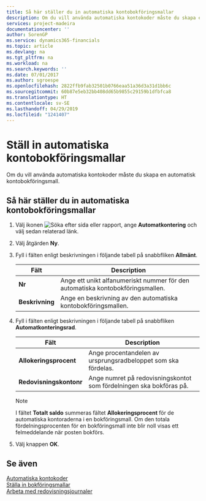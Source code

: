 ```yaml
---
title: Så här ställer du in automatiska kontobokföringsmallar
description: Om du vill använda automatiska kontokoder måste du skapa en automatisk kontobokföringsmall.
services: project-madeira
documentationcenter: ''
author: SorenGP
ms.service: dynamics365-financials
ms.topic: article
ms.devlang: na
ms.tgt_pltfrm: na
ms.workload: na
ms.search.keywords: ''
ms.date: 07/01/2017
ms.author: sgroespe
ms.openlocfilehash: 2822ffb9fab32501b0766eaa51a36d3a31d1bb6c
ms.sourcegitcommit: 60b87e5eb32bb408dd65b9855c29159b1dfbfca8
ms.translationtype: HT
ms.contentlocale: sv-SE
ms.lasthandoff: 04/29/2019
ms.locfileid: "1241407"
---
```

# <a name="set-up-automatic-account-posting-groups"></a>Ställ in automatiska kontobokföringsmallar
Om du vill använda automatiska kontokoder måste du skapa en automatisk kontobokföringsmall.  

## <a name="to-set-up-automatic-account-posting-groups"></a>Så här ställer du in automatiska kontobokföringsmallar  
1.  Välj ikonen ![Söka efter sida eller rapport](../../media/ui-search/search_small.png "Ikonen Söka efter sida eller rapport"), ange **Automatkontering** och välj sedan relaterad länk.  
2.  Välj åtgärden **Ny**.  
3.  Fyll i fälten enligt beskrivningen i följande tabell på snabbfliken **Allmänt**.  

    |Fält|Description|  
    |-----------|-----------------|  
    |**Nr**|Ange ett unikt alfanumeriskt nummer för den automatiska kontobokföringsmallen.|  
    |**Beskrivning**|Ange en beskrivning av den automatiska kontobokföringsmallen.|  

4.  Fyll i fälten enligt beskrivningen i följande tabell på snabbfliken **Automatkonteringsrad**.  

    |Fält|Description|  
    |-----------|-----------------|  
    |**Allokeringsprocent**|Ange procentandelen av ursprungsradbeloppet som ska fördelas.|  
    |**Redovisningskontonr**|Ange numret på redovisningskontot som fördelningen ska bokföras på.|  

    > [!NOTE]  
    >  I fältet **Totalt saldo** summeras fältet **Allokeringsprocent** för de automatiska kontoraderna i en bokföringsmall. Om den totala fördelningsprocenten för en bokföringsmall inte blir noll visas ett felmeddelande när posten bokförs.  

5.  Välj knappen **OK**.  

## <a name="see-also"></a>Se även  
 [Automatiska kontokoder](automatic-account-codes.md)   
 [Ställa in bokföringsmallar](../../finance-posting-groups.md)  
 [Arbeta med redovisningsjournaler](../../ui-work-general-journals.md)
